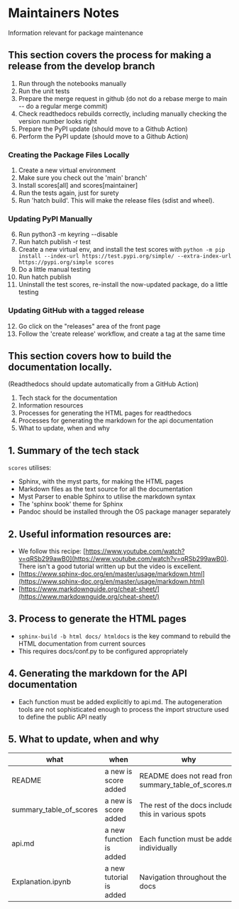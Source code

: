 # Maintainers Notes

Information relevant for package maintenance

## This section covers the process for making a release from the develop branch

1. Run through the notebooks manually
2. Run the unit tests
3. Prepare the merge request in github (do not do a rebase merge to main -- do a regular merge commit)
4. Check readthedocs rebuilds correctly, including manually checking the version number looks right
5. Prepare the PyPI update (should move to a Github Action)
6. Perform the PyPI update (should move to a Github Action)

### Creating the Package Files Locally

1. Create a new virtual environment
2. Make sure you check out the 'main' branch'
3. Install scores[all] and scores[maintainer]
4. Run the tests again, just for surety
5. Run 'hatch build'. This will make the release files (sdist and wheel).

### Updating PyPI Manually
6. Run python3 -m keyring --disable 
7. Run hatch publish -r test
8. Create a new virtual env, and install the test scores with `python -m pip install --index-url https://test.pypi.org/simple/ --extra-index-url https://pypi.org/simple scores`
9. Do a little manual testing
10. Run hatch publish
11. Uninstall the test scores, re-install the now-updated package, do a little testing

### Updating GitHub with a tagged release
12. Go click on the "releases" area of the front page
13. Follow the 'create release' workflow, and create a tag at the same time


## This section covers how to build the documentation locally. 
(Readthedocs should update automatically from a GitHub Action)

1. Tech stack for the documentation
2. Information resources
2. Processes for generating the HTML pages for readthedocs
3. Processes for generating the markdown for the api documentation
4. What to update, when and why

## 1. Summary of the tech stack

`scores` utilises:

 - Sphinx, with the myst parts, for making the HTML pages
 - Markdown files as the text source for all the documentation
 - Myst Parser to enable Sphinx to utilise the markdown syntax
 - The 'sphinx book' theme for Sphinx
 - Pandoc should be installed through the OS package manager separately

## 2. Useful information resources are:

 - We follow this recipe: [https://www.youtube.com/watch?v=qRSb299awB0](https://www.youtube.com/watch?v=qRSb299awB0). There isn't a good tutorial written up but the video is excellent.
 - [https://www.sphinx-doc.org/en/master/usage/markdown.html](https://www.sphinx-doc.org/en/master/usage/markdown.html)
 - [https://www.markdownguide.org/cheat-sheet/](https://www.markdownguide.org/cheat-sheet/)

## 3. Process to generate the HTML pages

 - `sphinx-build -b html docs/ htmldocs` is the key command to rebuild the HTML documentation from current sources
 - This requires docs/conf.py to be configured appropriately

## 4. Generating the markdown for the API documentation

 - Each function must be added explicitly to api.md. The autogeneration tools are not sophisticated enough to process
   the import structure used to define the public API neatly

## 5. What to update, when and why

|     what                 |     when                 |      why     |
| ------------             | -----------              | ------------ | 
|  README                  |  a new is score added    | README does not read from summary_table_of_scores.md
|  summary_table_of_scores |  a new is score added    | The rest of the docs includes this in various spots
|  api.md                  |  a new function is added | Each function must be added individually 
|  Explanation.ipynb       |  a new tutorial is added | Navigation throughout the docs